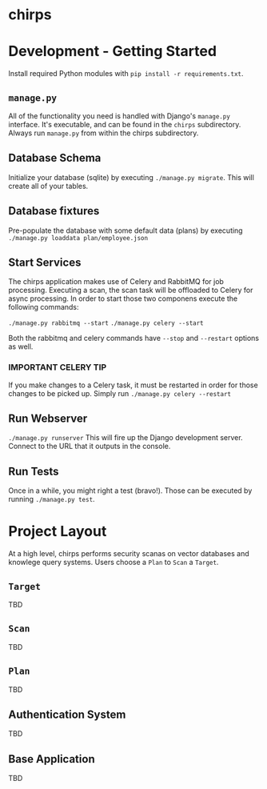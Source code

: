 # chirps

# Development - Getting Started
Install required Python modules with `pip install -r requirements.txt`.

## `manage.py`
All of the functionality you need is handled with Django's `manage.py` interface. It's executable, and can be found in the `chirps` subdirectory. Always run `manage.py` from within the chirps subdirectory.

## Database Schema
Initialize your database (sqlite) by executing `./manage.py migrate`. This will create all of your tables.

## Database fixtures
Pre-populate the database with some default data (plans) by executing `./manage.py loaddata plan/employee.json`

## Start Services
The chirps application makes use of Celery and RabbitMQ for job processing. Executing a scan, the scan task will be offloaded to Celery for async processing. In order to start those two componens execute the following commands:

`./manage.py rabbitmq --start`
`./manage.py celery --start`

Both the rabbitmq and celery commands have `--stop` and `--restart` options as well.

### IMPORTANT CELERY TIP
If you make changes to a Celery task, it must be restarted in order for those changes to be picked up. Simply run
`./manage.py celery --restart`

## Run Webserver
`./manage.py runserver`
This will fire up the Django development server. Connect to the URL that it outputs in the console.

## Run Tests
Once in a while, you might right a test (bravo!). Those can be executed by running `./manage.py test`.

# Project Layout
At a high level, chirps performs security scanas on vector databases and knowlege query systems. Users choose a `Plan` to `Scan` a `Target`.

## `Target`
TBD

## `Scan`
TBD

## `Plan`
TBD

## Authentication System
TBD

## Base Application
TBD
